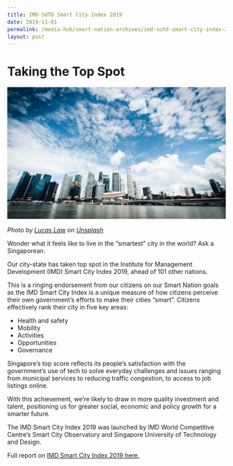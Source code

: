```yaml
---
title: IMD-SUTD Smart City Index 2019
date: 2019-11-01
permalink: /media-hub/smart-nation-archives/imd-sutd-smart-city-index-2019
layout: post
---
```



# Taking the Top Spot 
![Singapore Skyline of the business district](/images/media-hub/smart-nation-archives/singapore-skyline.jpeg)

*Photo by <a href="https://unsplash.com/@lucaslaw?utmsource=unsplash&amp;utmmedium=referral&amp;utmcontent=creditCopyText">Lucas Law</a> on <a href="https://unsplash.com/s/photos/singapore-skyscraper?utmsource=unsplash&amp;utmmedium=referral&amp;utmcontent=creditCopyText">Unsplash</a>*
 
Wonder what it feels like to live in the “smartest” city in the world? Ask a Singaporean.

Our city-state has taken top spot in the Institute for Management Development (IMD) Smart City Index 2019, ahead of 101 other nations.  

This is a ringing endorsement from our citizens on our Smart Nation goals as the IMD Smart City Index is a unique measure of how citizens perceive their own government’s efforts to make their cities “smart”. Citizens effectively rank their city in five key areas: 

* Health and safety
* Mobility
* Activities
* Opportunities 
* Governance

Singapore’s top score reflects its people’s satisfaction with the government’s use of tech to solve everyday challenges and issues ranging from municipal services to  reducing traffic congestion, to access to job listings online. 

With this achievement, we’re likely to draw in more quality investment and talent, positioning us for greater social, economic and policy growth for a smarter future.

The IMD Smart City Index 2019 was launched by IMD World Competitive Centre’s Smart City Observatory and Singapore University of Technology and Design.

Full report on <a href="https://www.imd.org/research-knowledge/reports/imd-smart-city-index-2019/">IMD Smart City Index 2019 here.</a>
